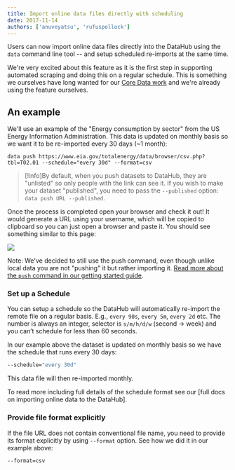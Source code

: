 ```yaml
---
title: Import online data files directly with scheduling
date: 2017-11-14
authors: ['anuveyatsu', 'rufuspollock']
---
```


Users can now import online data files directly into the DataHub using the `data` command line tool -- and setup scheduled re-imports at the same time.

We're very excited about this feature as it is the first step in supporting automated scraping and doing this on a regular schedule. This is something we ourselves have long wanted for our [Core Data work][core data] and we're already using the feature ourselves.

[core data]: https://datahub.io/docs/Core+Data

## An example

We'll use an example of the "Energy consumption by sector" from the US Energy Information Administration. This data is updated on monthly basis so we want it to be re-imported every 30 days (~1 month):

```etc
data push https://www.eia.gov/totalenergy/data/browser/csv.php?tbl=T02.01 --schedule="every 30d" --format=csv
```


>[!info]By default, when you push datasets to DataHub, they are "unlisted" so only people with the link can see it. 
If you wish to make your dataset "published", you need to pass the `--published` option: `data push URL --published`.

Once the process is completed open your browser and check it out! It would generate a URL using your username, which will be copied to clipboard so you can just open a browser and paste it. You should see something similar to this page:

![](scheduled-data.png)

Note: We've decided to still use the push command, even though unlike local data you are not "pushing" it but rather importing it. [Read more about the `push` command in our getting started guide][getting-started].

[getting-started]: http://datahub.io/docs/getting-started/publishing-data

### Set up a Schedule

You can  setup a schedule so the DataHub will automatically re-import the remote file on a regular basis. E.g., `every 90s`, `every 5m`, `every 2d` etc. The number is always an integer, selector is `s/m/h/d/w` (second -> week) and you can’t schedule for less than 60 seconds.

In our example above the dataset is updated on monthly basis so we have the schedule that runs every 30 days:

```bash
--schedule="every 30d"
```

This data file will then re-imported monthly.

To read more including full details of the schedule format see our [full docs on importing online data to the DataHub].

### Provide file format explicitly

If the file URL does not contain conventional file name, you need to provide its format explicitly by using `--format` option. See how we did it in our example above:

```bash
--format=csv
```
